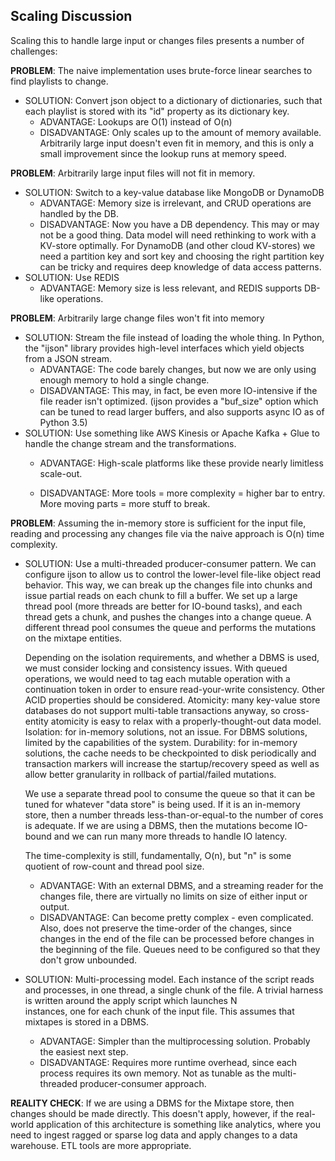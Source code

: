 ## Scaling Discussion
Scaling this to handle large input or changes files presents a number of challenges:  
 
**PROBLEM**: The naive implementation uses brute-force linear searches to find playlists to change.  
  

 - SOLUTION: Convert json object to a dictionary of dictionaries, such
   that each playlist is stored with its "id" property as its dictionary
   key. 
   	 - ADVANTAGE:  Lookups are O(1) instead of O(n)
   	 - DISADVANTAGE: Only scales up to the amount of memory available.  Arbitrarily large input doesn't even fit in memory, and this is only a small improvement since the lookup runs at memory speed.

  
**PROBLEM**: Arbitrarily large input files will not fit in memory.  
  

 - SOLUTION: Switch to a key-value database like MongoDB or DynamoDB
	 - ADVANTAGE:  Memory size is irrelevant, and CRUD operations are
   handled by the DB.
    - DISADVANTAGE: Now you have a DB dependency.  This may or may not be a good thing. Data model will need rethinking to work with a KV-store optimally.  For DynamoDB (and other cloud KV-stores) we need a partition key and sort key and choosing the right partition key can be tricky and requires deep knowledge of data access patterns.
  - SOLUTION: Use REDIS
	   - ADVANTAGE: Memory size is less relevant, and REDIS supports DB-like operations. 

**PROBLEM**: Arbitrarily large change files won't fit into memory

 - SOLUTION: Stream the file instead of loading the whole thing.  In
   Python, the "ijson" library provides high-level interfaces which
   yield objects from a JSON stream. 
   - ADVANTAGE: The code barely changes,
   but now we are only using enough memory to hold a single change.
   - DISADVANTAGE: This may, in fact, be even more IO-intensive if the
   file reader isn't optimized.  (ijson provides a "buf_size" option
   which can be tuned to read larger buffers, and also supports async IO
   as of Python 3.5)
- SOLUTION: Use something like AWS Kinesis or Apache Kafka + Glue to handle the change stream and the transformations.
  - ADVANTAGE: High-scale platforms like these provide nearly limitless scale-out.
    
  - DISADVANTAGE: More tools = more complexity = higher bar to entry.  More moving parts = more stuff to break.

**PROBLEM**: Assuming the in-memory store is sufficient for the input file, reading and processing any changes file via the naive approach is O(n) time complexity.

 - SOLUTION: Use a multi-threaded producer-consumer pattern.  We can
   configure ijson to allow us to control the lower-level file-like
   object read behavior.  This way, we can break up the changes file
   into chunks and issue partial reads on each chunk to fill a buffer. 
   We set up a large thread pool (more threads are better for IO-bound
   tasks), and each thread gets a chunk, and pushes the changes into a
   change queue.  A different thread pool consumes the queue and
   performs the mutations on the mixtape entities.  
   
   Depending on the isolation requirements, and whether a DBMS is used,
   we must consider locking and consistency issues.  With queued
   operations, we would need to tag each mutable operation with a
   continuation token in order to ensure read-your-write consistency. 
   Other ACID properties should be considered.  Atomicity:  many
   key-value store databases do not support multi-table transactions
   anyway, so cross-entity atomicity is easy to relax with a
   properly-thought-out data model.  Isolation: for in-memory solutions,
   not an issue.  For DBMS solutions, limited by the capabilities of the
   system.  Durability: for in-memory solutions, the cache needs to be
   checkpointed to disk periodically and transaction markers will
   increase the startup/recovery speed as well as allow better
   granularity in rollback of partial/failed mutations.
   
   We use a separate thread pool to consume the queue so that it can be
   tuned for whatever "data store" is being used.  If it is an in-memory
   store, then a number threads less-than-or-equal-to the number of
   cores is adequate.  If we are using a DBMS, then the mutations become
   IO-bound and we can run many more threads to handle IO latency.
   
   The time-complexity is still, fundamentally, O(n), but "n" is some
   quotient of row-count and thread pool size.
   
   - ADVANTAGE:  With an external DBMS, and a streaming reader for the changes file, there are virtually no limits on size of either input or output.
   - DISADVANTAGE:  Can become pretty complex - even complicated.  Also, does not preserve the time-order of the changes, since changes in the end of the file can be processed before changes in the beginning of the file.  Queues need to be configured so that they don't grow unbounded.
 
 - SOLUTION: Multi-processing model.  Each instance of the script reads 
   and processes, in one thread, a single chunk of the file.  A trivial 
   harness is written around the apply script which launches N   
   instances, one for each chunk of the input file.  This assumes that  
   mixtapes is stored in a DBMS.
   - ADVANTAGE:  Simpler than the multiprocessing solution.  Probably the easiest next step.
   - DISADVANTAGE:  Requires more runtime overhead, since each process requires its own memory.  Not as tunable as the multi-threaded producer-consumer approach.

**REALITY CHECK**:  If we are using a DBMS for the Mixtape store, then changes should be made directly.  This doesn't apply, however, if the real-world application of this architecture is something like analytics, where you need to ingest ragged or sparse log data and apply changes to a data warehouse.  ETL tools are more appropriate.